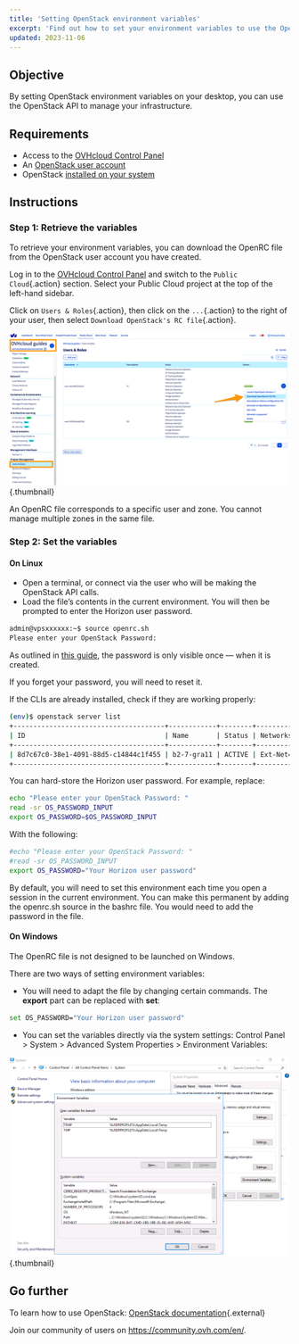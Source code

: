 ```yaml
---
title: 'Setting OpenStack environment variables'
excerpt: 'Find out how to set your environment variables to use the OpenStack API'
updated: 2023-11-06
---
```


## Objective

By setting OpenStack environment variables on your desktop, you can use the OpenStack API to manage your infrastructure.

## Requirements

- Access to the [OVHcloud Control Panel](https://www.ovh.com/auth/?action=gotomanager&from=https://www.ovh.co.uk/&ovhSubsidiary=GB)
- An [OpenStack user account](/pages/public_cloud/compute/create_and_delete_a_user)
- OpenStack [installed on your system](/pages/public_cloud/compute/prepare_the_environment_for_using_the_openstack_api)

## Instructions

### Step 1: Retrieve the variables

To retrieve your environment variables, you can download the OpenRC file from the OpenStack user account you have created.

Log in to the [OVHcloud Control Panel](https://www.ovh.com/auth/?action=gotomanager&from=https://www.ovh.co.uk/&ovhSubsidiary=GB) and switch to the `Public Cloud`{.action} section. Select your Public Cloud project at the top of the left-hand sidebar.

Click on `Users & Roles`{.action}, then click on the `...`{.action} to the right of your user, then select `Download OpenStack's RC file`{.action}.

![openstack-variables](images/pciopenstackvariables1e.png){.thumbnail}

An OpenRC file corresponds to a specific user and zone. You cannot manage multiple zones in the same file.

### Step 2: Set the variables

#### **On Linux**

* Open a terminal, or connect via the user who will be making the OpenStack API calls.
* Load the file’s contents in the current environment. You will then be prompted to enter the Horizon user password.

```bash
admin@vpsxxxxxx:~$ source openrc.sh
Please enter your OpenStack Password:
```

As outlined in [this guide](/pages/public_cloud/compute/create_and_delete_a_user), the password is only visible once — when it is created.

If you forget your password, you will need to reset it.

If the CLIs are already installed, check if they are working properly:

```bash
(env)$ openstack server list
+--------------------------------------+------------+--------+-----------------------------------------------+-----------+--------+
| ID                                   | Name       | Status | Networks                                      | Image     | Flavor |
+--------------------------------------+------------+--------+-----------------------------------------------+-----------+--------+
| 8d7c67c0-38e1-4091-88d5-c14844c1f455 | b2-7-gra11 | ACTIVE | Ext-Net=2001:xxxx:xxx:xxx::xxxx, xx.xxx.xx.xx | Debian 12 | b2-7   |
+--------------------------------------+------------+--------+-----------------------------------------------+-----------+--------+

```

You can hard-store the Horizon user password. For example, replace:

```bash
echo "Please enter your OpenStack Password: "
read -sr OS_PASSWORD_INPUT
export OS_PASSWORD=$OS_PASSWORD_INPUT
```

With the following:

```bash
#echo "Please enter your OpenStack Password: "
#read -sr OS_PASSWORD_INPUT
export OS_PASSWORD="Your Horizon user password"
```

By default, you will need to set this environment each time you open a session in the current environment. You can make this permanent by adding the openrc.sh source in the bashrc file. You would need to add the password in the file.

#### **On Windows**

The OpenRC file is not designed to be launched on Windows.

There are two ways of setting environment variables:

- You will need to adapt the file by changing certain commands. The **export** part can be replaced with **set**:

```bash
set OS_PASSWORD="Your Horizon user password"
```

- You can set the variables directly via the system settings: Control Panel > System > Advanced System Properties > Environment Variables:

![public-cloud](images/pciopenstackvariables2.png){.thumbnail}

## Go further

To learn how to use OpenStack: [OpenStack documentation](https://docs.openstack.org/){.external}

Join our community of users on <https://community.ovh.com/en/>.

